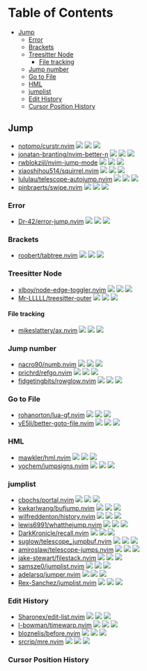 # Table of Contents

<!-- toc -->

- [Jump](#jump)
  * [Error](#error)
  * [Brackets](#brackets)
  * [Treesitter Node](#treesitter-node)
    + [File tracking](#file-tracking)
  * [Jump number](#jump-number)
  * [Go to File](#go-to-file)
  * [HML](#hml)
  * [jumplist](#jumplist)
  * [Edit History](#edit-history)
  * [Cursor Position History](#cursor-position-history)

<!-- tocstop -->

## Jump

- [notomo/curstr.nvim](https://github.com/notomo/curstr.nvim) ![](https://img.shields.io/github/stars/notomo/curstr.nvim) ![](https://img.shields.io/github/last-commit/notomo/curstr.nvim) ![](https://img.shields.io/github/commit-activity/y/notomo/curstr.nvim)
- [jonatan-branting/nvim-better-n](https://github.com/jonatan-branting/nvim-better-n) ![](https://img.shields.io/github/stars/jonatan-branting/nvim-better-n) ![](https://img.shields.io/github/last-commit/jonatan-branting/nvim-better-n) ![](https://img.shields.io/github/commit-activity/y/jonatan-branting/nvim-better-n)
- [rwblokzijl/nvim-jump-mode](https://github.com/rwblokzijl/nvim-jump-mode) ![](https://img.shields.io/github/stars/rwblokzijl/nvim-jump-mode) ![](https://img.shields.io/github/last-commit/rwblokzijl/nvim-jump-mode) ![](https://img.shields.io/github/commit-activity/y/rwblokzijl/nvim-jump-mode)
- [xiaoshihou514/squirrel.nvim](https://github.com/xiaoshihou514/squirrel.nvim) ![](https://img.shields.io/github/stars/xiaoshihou514/squirrel.nvim) ![](https://img.shields.io/github/last-commit/xiaoshihou514/squirrel.nvim) ![](https://img.shields.io/github/commit-activity/y/xiaoshihou514/squirrel.nvim)
- [lululau/telescope-autojump.nvim](https://github.com/lululau/telescope-autojump.nvim) ![](https://img.shields.io/github/stars/lululau/telescope-autojump.nvim) ![](https://img.shields.io/github/last-commit/lululau/telescope-autojump.nvim) ![](https://img.shields.io/github/commit-activity/y/lululau/telescope-autojump.nvim)
- [pinbraerts/swipe.nvim](https://github.com/pinbraerts/swipe.nvim) ![](https://img.shields.io/github/stars/pinbraerts/swipe.nvim) ![](https://img.shields.io/github/last-commit/pinbraerts/swipe.nvim) ![](https://img.shields.io/github/commit-activity/y/pinbraerts/swipe.nvim)

### Error

- [Dr-42/error-jump.nvim](https://github.com/Dr-42/error-jump.nvim) ![](https://img.shields.io/github/stars/Dr-42/error-jump.nvim) ![](https://img.shields.io/github/last-commit/Dr-42/error-jump.nvim) ![](https://img.shields.io/github/commit-activity/y/Dr-42/error-jump.nvim)

### Brackets

- [roobert/tabtree.nvim](https://github.com/roobert/tabtree.nvim) ![](https://img.shields.io/github/stars/roobert/tabtree.nvim) ![](https://img.shields.io/github/last-commit/roobert/tabtree.nvim) ![](https://img.shields.io/github/commit-activity/y/roobert/tabtree.nvim)

### Treesitter Node

- [xlboy/node-edge-toggler.nvim](https://github.com/xlboy/node-edge-toggler.nvim) ![](https://img.shields.io/github/stars/xlboy/node-edge-toggler.nvim) ![](https://img.shields.io/github/last-commit/xlboy/node-edge-toggler.nvim) ![](https://img.shields.io/github/commit-activity/y/xlboy/node-edge-toggler.nvim)
- [Mr-LLLLL/treesitter-outer](https://github.com/Mr-LLLLL/treesitter-outer) ![](https://img.shields.io/github/stars/Mr-LLLLL/treesitter-outer) ![](https://img.shields.io/github/last-commit/Mr-LLLLL/treesitter-outer) ![](https://img.shields.io/github/commit-activity/y/Mr-LLLLL/treesitter-outer)

#### File tracking

- [mikeslattery/ax.nvim](https://github.com/mikeslattery/ax.nvim) ![](https://img.shields.io/github/stars/mikeslattery/ax.nvim) ![](https://img.shields.io/github/last-commit/mikeslattery/ax.nvim) ![](https://img.shields.io/github/commit-activity/y/mikeslattery/ax.nvim)

### Jump number

- [nacro90/numb.nvim](https://github.com/nacro90/numb.nvim) ![](https://img.shields.io/github/stars/nacro90/numb.nvim) ![](https://img.shields.io/github/last-commit/nacro90/numb.nvim) ![](https://img.shields.io/github/commit-activity/y/nacro90/numb.nvim)
- [prichrd/refgo.nvim](https://github.com/prichrd/refgo.nvim) ![](https://img.shields.io/github/stars/prichrd/refgo.nvim) ![](https://img.shields.io/github/last-commit/prichrd/refgo.nvim) ![](https://img.shields.io/github/commit-activity/y/prichrd/refgo.nvim)
- [fidgetingbits/rowglow.nvim](https://github.com/fidgetingbits/rowglow.nvim) ![](https://img.shields.io/github/stars/fidgetingbits/rowglow.nvim) ![](https://img.shields.io/github/last-commit/fidgetingbits/rowglow.nvim) ![](https://img.shields.io/github/commit-activity/y/fidgetingbits/rowglow.nvim)

### Go to File

- [rohanorton/lua-gf.nvim](https://github.com/rohanorton/lua-gf.nvim) ![](https://img.shields.io/github/stars/rohanorton/lua-gf.nvim) ![](https://img.shields.io/github/last-commit/rohanorton/lua-gf.nvim) ![](https://img.shields.io/github/commit-activity/y/rohanorton/lua-gf.nvim)
- [vE5li/better-goto-file.nvim](https://github.com/vE5li/better-goto-file.nvim) ![](https://img.shields.io/github/stars/vE5li/better-goto-file.nvim) ![](https://img.shields.io/github/last-commit/vE5li/better-goto-file.nvim) ![](https://img.shields.io/github/commit-activity/y/vE5li/better-goto-file.nvim)

### HML

- [mawkler/hml.nvim](https://github.com/mawkler/hml.nvim) ![](https://img.shields.io/github/stars/mawkler/hml.nvim) ![](https://img.shields.io/github/last-commit/mawkler/hml.nvim) ![](https://img.shields.io/github/commit-activity/y/mawkler/hml.nvim)
- [yochem/jumpsigns.nvim](https://github.com/yochem/jumpsigns.nvim) ![](https://img.shields.io/github/stars/yochem/jumpsigns.nvim) ![](https://img.shields.io/github/last-commit/yochem/jumpsigns.nvim) ![](https://img.shields.io/github/commit-activity/y/yochem/jumpsigns.nvim)

### jumplist

- [cbochs/portal.nvim](https://github.com/cbochs/portal.nvim) ![](https://img.shields.io/github/stars/cbochs/portal.nvim) ![](https://img.shields.io/github/last-commit/cbochs/portal.nvim) ![](https://img.shields.io/github/commit-activity/y/cbochs/portal.nvim)
- [kwkarlwang/bufjump.nvim](https://github.com/kwkarlwang/bufjump.nvim) ![](https://img.shields.io/github/stars/kwkarlwang/bufjump.nvim) ![](https://img.shields.io/github/last-commit/kwkarlwang/bufjump.nvim) ![](https://img.shields.io/github/commit-activity/y/kwkarlwang/bufjump.nvim)
- [wilfreddenton/history.nvim](https://github.com/wilfreddenton/history.nvim) ![](https://img.shields.io/github/stars/wilfreddenton/history.nvim) ![](https://img.shields.io/github/last-commit/wilfreddenton/history.nvim) ![](https://img.shields.io/github/commit-activity/y/wilfreddenton/history.nvim)
- [lewis6991/whatthejump.nvim](https://github.com/lewis6991/whatthejump.nvim) ![](https://img.shields.io/github/stars/lewis6991/whatthejump.nvim) ![](https://img.shields.io/github/last-commit/lewis6991/whatthejump.nvim) ![](https://img.shields.io/github/commit-activity/y/lewis6991/whatthejump.nvim)
- [DarkKronicle/recall.nvim](https://github.com/DarkKronicle/recall.nvim) ![](https://img.shields.io/github/stars/DarkKronicle/recall.nvim) ![](https://img.shields.io/github/last-commit/DarkKronicle/recall.nvim) ![](https://img.shields.io/github/commit-activity/y/DarkKronicle/recall.nvim)
- [suglow/telescope_jumpbuf.nvim](https://github.com/suglow/telescope_jumpbuf.nvim) ![](https://img.shields.io/github/stars/suglow/telescope_jumpbuf.nvim) ![](https://img.shields.io/github/last-commit/suglow/telescope_jumpbuf.nvim) ![](https://img.shields.io/github/commit-activity/y/suglow/telescope_jumpbuf.nvim)
- [amiroslaw/telescope-jumps.nvim](https://github.com/amiroslaw/telescope-jumps.nvim) ![](https://img.shields.io/github/stars/amiroslaw/telescope-jumps.nvim) ![](https://img.shields.io/github/last-commit/amiroslaw/telescope-jumps.nvim) ![](https://img.shields.io/github/commit-activity/y/amiroslaw/telescope-jumps.nvim)
- [jake-stewart/filestack.nvim](https://github.com/jake-stewart/filestack.nvim) ![](https://img.shields.io/github/stars/jake-stewart/filestack.nvim) ![](https://img.shields.io/github/last-commit/jake-stewart/filestack.nvim) ![](https://img.shields.io/github/commit-activity/y/jake-stewart/filestack.nvim)
- [samsze0/jumplist.nvim](https://github.com/samsze0/jumplist.nvim) ![](https://img.shields.io/github/stars/samsze0/jumplist.nvim) ![](https://img.shields.io/github/last-commit/samsze0/jumplist.nvim) ![](https://img.shields.io/github/commit-activity/y/samsze0/jumplist.nvim)
- [adelarsq/jumper.nvim](https://github.com/adelarsq/jumper.nvim) ![](https://img.shields.io/github/stars/adelarsq/jumper.nvim) ![](https://img.shields.io/github/last-commit/adelarsq/jumper.nvim) ![](https://img.shields.io/github/commit-activity/y/adelarsq/jumper.nvim)
- [Rex-Sanchez/jumplist.nvim](https://github.com/Rex-Sanchez/jumplist.nvim) ![](https://img.shields.io/github/stars/Rex-Sanchez/jumplist.nvim) ![](https://img.shields.io/github/last-commit/Rex-Sanchez/jumplist.nvim) ![](https://img.shields.io/github/commit-activity/y/Rex-Sanchez/jumplist.nvim)

### Edit History

- [Sharonex/edit-list.nvim](https://github.com/Sharonex/edit-list.nvim) ![](https://img.shields.io/github/stars/Sharonex/edit-list.nvim) ![](https://img.shields.io/github/last-commit/Sharonex/edit-list.nvim) ![](https://img.shields.io/github/commit-activity/y/Sharonex/edit-list.nvim)
- [l-bowman/timewarp.nvim](https://github.com/l-bowman/timewarp.nvim) ![](https://img.shields.io/github/stars/l-bowman/timewarp.nvim) ![](https://img.shields.io/github/last-commit/l-bowman/timewarp.nvim) ![](https://img.shields.io/github/commit-activity/y/l-bowman/timewarp.nvim)
- [bloznelis/before.nvim](https://github.com/bloznelis/before.nvim) ![](https://img.shields.io/github/stars/bloznelis/before.nvim) ![](https://img.shields.io/github/last-commit/bloznelis/before.nvim) ![](https://img.shields.io/github/commit-activity/y/bloznelis/before.nvim)
- [srcrip/mre.nvim](https://github.com/srcrip/mre.nvim) ![](https://img.shields.io/github/stars/srcrip/mre.nvim) ![](https://img.shields.io/github/last-commit/srcrip/mre.nvim) ![](https://img.shields.io/github/commit-activity/y/srcrip/mre.nvim)

### Cursor Position History
